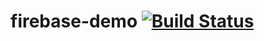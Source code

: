 # firebase-demo [![Build Status](https://travis-ci.org/Phong6698/firebase-demo.svg?branch=master)](https://travis-ci.org/Phong6698/firebase-demo)
